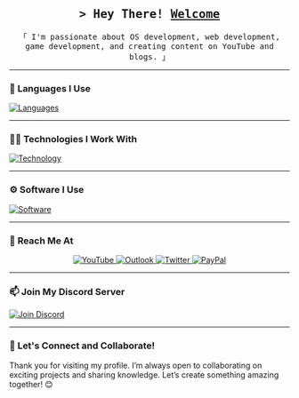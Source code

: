 <div align="center">
  <h2>
    <samp>&gt; Hey There! <b><a target="_blank" href="https://www.nexoscreator.tech">Welcome</a></b></samp>
  </h2>
  <p>
    <samp>「 I'm passionate about OS development, web development, game development, and creating content on YouTube and blogs. 」</samp>
  </p>
</div>

---

### 🚀 **Languages I Use**

[![Languages](https://skillicons.dev/icons?i=c,cs,cpp,dotnet,java,kotlin,bash,dart,flutter,nodejs,vue,nuxtjs,nextjs,astro,express,vite,materialui,discordjs,html,css,js,ts,bots,md&theme=dark)](https://www.nexoscreator.tech)

---

### 🧑‍💻 **Technologies I Work With**

[![Technology](https://skillicons.dev/icons?i=azure,gcp,cloudflare,workers,firebase,appwrite,supabase,vercel,netlify,heroku,redis,mongodb,git,github,gitlab,npm,pnpm,yarn,bun,docker&theme=dark)](https://www.nexoscreator.tech)

---

### ⚙️ **Software I Use**

[![Software](https://skillicons.dev/icons?i=windows,arch,kali,androidstudio,visualstudio,vscode,unity,unreal,blender,idea,webstorm,clion,rider,vim,neovim,figma,notion,discord,twitter&theme=dark)](https://www.nexoscreator.tech)

---

### 🔎 **Reach Me At**

<div align="center">
  <a href="https://youtube.com/@nexoscreator">
    <img alt="YouTube" src="https://img.shields.io/static/v1?message=YouTube&logo=youtube&label=&color=FF0000&logoColor=white&labelColor=&style=for-the-badge" />
  </a>
  <a href="mailto:contact@nexoscreator.tech">
    <img alt="Outlook" src="https://img.shields.io/static/v1?message=Outlook&logo=gmail&label=&color=0078D4&logoColor=white&labelColor=&style=for-the-badge" />
  </a>
  <a href="https://twitter.com/nexoscreator">
    <img alt="Twitter" src="https://img.shields.io/static/v1?message=Twitter&logo=X&label=&color=1DA1F2&logoColor=white&labelColor=&style=for-the-badge" />
  </a>
  <a href="https://paypal.me/nexoscreator">
    <img alt="PayPal" src="https://img.shields.io/static/v1?message=PayPal&logo=paypal&label=&color=00457C&logoColor=white&labelColor=&style=for-the-badge" />
  </a>
</div>

---

### 📫 **Join My Discord Server**

[![Join Discord](http://invidget.switchblade.xyz/832187937675804683)](https://discord.gg/H7pVc9aUK2)

---

### 🌟 **Let's Connect and Collaborate!**
Thank you for visiting my profile. I’m always open to collaborating on exciting projects and sharing knowledge. Let’s create something amazing together! 😊
